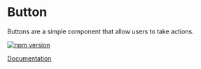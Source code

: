 # Button

Buttons are a simple component that allow users to take actions.

[![npm version](https://img.shields.io/npm/v/%40vrembem%2Fbutton.svg)](https://www.npmjs.com/package/%40vrembem%2Fbutton)

[Documentation](https://vrembem.com/packages/button)
